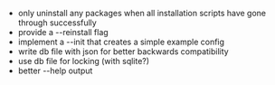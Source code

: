 - only uninstall any packages when all installation scripts have gone through successfully
- provide a --reinstall flag
- implement a --init that creates a simple example config
- write db file with json for better backwards compatibility
- use db file for locking (with sqlite?)
- better --help output
